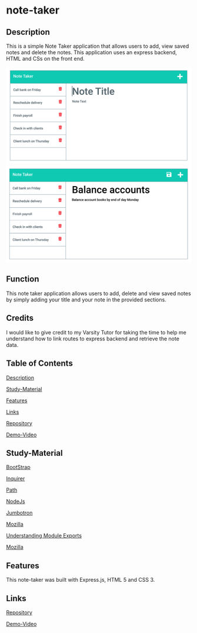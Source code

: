 # note-taker

## Description
This is a simple Note Taker application that allows users to add, view saved notes and delete the notes. This application uses an express backend, HTML and CSs on the front end.

![](Assets/11-express-homework-demo-01.png)
![](Assets/11-express-homework-demo-02.png)

## Function

This note taker application allows users to add, delete and view saved notes by simply adding your title and your note in the provided sections.

## Credits

I would like to give credit to my Varsity Tutor for taking the time to help me understand how to link routes to express backend and retrieve the note data.

## Table of Contents

[Description](#description)

[Study-Material](#Study-Material)

[Features](#features)

[Links](#links)

[Repository](https://github.com/jmoniz155/note-taker)

[Demo-Video](https://watch.screencastify.com/v/q5ZUy1VfGb5Gzbm0VEjU)


## Study-Material

[BootStrap](https://getbootstrap.com/)

[Inquirer](https://www.npmjs.com/package/inquirer)

[Path](https://www.npmjs.com/package/path)

[NodeJs](https://nodejs.org/api/fs.html)

[Jumbotron](https://getbootstrap.com/docs/4.0/components/jumbotron/)

[Mozilla](https://developer.mozilla.org/en-US/docs/Web/JavaScript/Reference/Operators/await)

[Understanding Module Exports](https://www.sitepoint.com/understanding-module-exports-exports-node-js/)

[Mozilla](https://developer.mozilla.org/en-US/docs/Web/JavaScript/Reference/Statements/while)

## Features
This note-taker was built with Express.js, HTML 5 and CSS 3.

## Links

[Repository](https://github.com/jmoniz155/note-taker)

[Demo-Video](https://watch.screencastify.com/v/q5ZUy1VfGb5Gzbm0VEjU)

